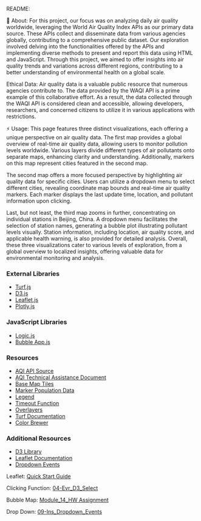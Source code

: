 README: 

🔰 About: 
For this project, our focus was on analyzing daily air quality worldwide, leveraging the World Air Quality Index APIs as our primary data source. These APIs collect and disseminate data from various agencies globally, contributing to a comprehensive public dataset. Our exploration involved delving into the functionalities offered by the APIs and implementing diverse methods to present and report this data using HTML and JavaScript. Through this project, we aimed to offer insights into air quality trends and variations across different regions, contributing to a better understanding of environmental health on a global scale.

Ethical Data:
Air quality data is a valuable public resource that numerous agencies contribute to. The data provided by the WAQI API is a prime example of this collaborative effort. As a result, the data collected through the WAQI API is considered clean and accessible, allowing developers, researchers, and concerned citizens to utilize it in various applications with restrictions. 

⚡ Usage:
This page features three distinct visualizations, each offering a unique perspective on air quality data. The first map provides a global overview of real-time air quality data, allowing users to monitor pollution levels worldwide. Various layers divide different types of air pollutants onto separate maps, enhancing clarity and understanding. Additionally, markers on this map represent cities featured in the second map. 

The second map offers a more focused perspective by highlighting air quality data for specific cities. Users can utilize a dropdown menu to select different cities, revealing coordinate map bounds and real-time air quality markers. Each marker displays the last update time, location, and pollutant information upon clicking. 

Last, but not least, the third map zooms in further, concentrating on individual stations in Beijing, China. A dropdown menu facilitates the selection of station names, generating a bubble plot illustrating pollutant levels visually. Station information, including location, air quality score, and applicable health warning, is also provided for detailed analysis. Overall, these three visualizations cater to various levels of exploration, from a global overview to localized insights, offering valuable data for environmental monitoring and analysis.

### External Libraries

- [Turf.js](https://unpkg.com/@turf/turf@6/turf.min.js)
- [D3.js](https://d3js.org/d3.v7.min.js)
- [Leaflet.js](https://unpkg.com/leaflet/dist/leaflet.js)
- [Plotly.js](https://cdn.plot.ly/plotly-latest.min.js)

### JavaScript Libraries

- [Logic.js](./static/js/logic.js)
- [Bubble App.js](./static/js/bubble_app.js)

### Resources

- [AQI API Source](https://aqicn.org/data-platform/token-confirm/159d1cfa-a23b-441c-8774-e327495ab256)
- [AQI Technical Assistance Document](https://www.airnow.gov/sites/default/files/2020-05/aqi-technical-assistance-document-sept2018.pdf)
- [Base Map Tiles](https://aqicn.org/json-api/demo/)
- [Marker Population Data](https://aqicn.org/json-api/demo/)
- [Legend](https://leafletjs.com/examples/quick-start/)
- [Timeout Function](https://aqicn.org/json-api/demo/)
- [Overlayers](https://leafletjs.com/examples/quick-start/)
- [Turf Documentation](https://turfjs.org/docs/#featureOf)
- [Color Brewer](https://colorbrewer2.org/#type=sequential&scheme=YlOrRd&n=6)


### Additional Resources

- [D3 Library](https://d3js.org/)
- [Leaflet Documentation](https://leafletjs.com/examples/quick-start/)
- [Dropdown Events](https://leafletjs.com/examples/quick-start/)

Leaflet: [Quick Start Guide](https://leafletjs.com/examples/quick-start/)

Clicking Function: [04-Evr_D3_Select](#)

Bubble Map: [Module_14_HW Assignment](#)

Drop Down: [09-Ins_Dropdown_Events](#)




